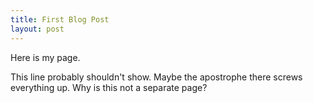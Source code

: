 ```yaml
---
title: First Blog Post
layout: post
---
```


Here is my page. 

This line probably shouldn't show. 
Maybe the apostrophe there screws everything up.
Why is this not a separate page?
